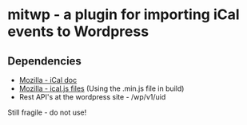 # mitwp - a plugin for importing iCal events to Wordpress

## Dependencies

- [Mozilla - iCal doc](http://mozilla-comm.github.io/ical.js/api/ICAL.Component.html#getFirstPropertyValue)
- [Mozilla - ical.js files](https://github.com/mozilla-comm/ical.js) (Using the .min.js file in build)
- Rest API's at the wordpress site - /wp/v1/uid

Still fragile - do not use! 
